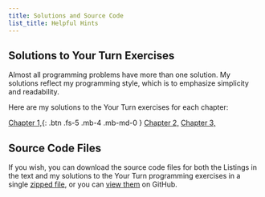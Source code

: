 ```yaml
---
title: Solutions and Source Code
list_title: Helpful Hints
---
```


## Solutions to Your Turn Exercises
Almost all programming problems have more than one solution. My solutions reflect my programming style, which is to emphasize simplicity and readability.

Here are my solutions to the Your Turn exercises for each chapter:

[Chapter 1,](./yt_ch01.md){: .btn .fs-5 .mb-4 .mb-md-0 }
[Chapter 2,](./yt_ch02.md)
[Chapter 3,](./yt_ch03.md)

## Source Code Files
If you wish, you can download the source code files for both the Listings in the text and my solutions to the Your Turn programming exercises in a single
[zipped file](https://github.com/rgplantz/example/zipball/main/),
or you can [view them](https://github.com/rgplantz/example/) on GitHub.
